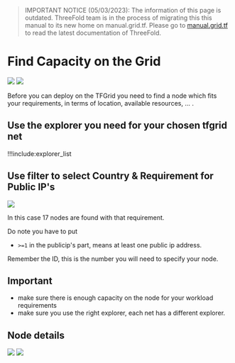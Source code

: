 > IMPORTANT NOTICE (05/03/2023): 
The information of this page is outdated. ThreeFold team is in the process of migrating this this manual to its new home on manual.grid.tf. Please go to [manual.grid.tf](https://manual.grid.tf/) to read the latest documentation of ThreeFold.

# Find Capacity on the Grid

![ ](img/explorer_basics_.png)
![ ](img/explorer_basics_2.png)

Before you can deploy on the TFGrid you need to find a node which fits your requirements, in terms of location, available resources, ... .

## Use the explorer you need for your chosen tfgrid net

!!!include:explorer_list

## Use filter to select Country & Requirement for Public IP's

![ ](img/explorer_find_country_pubip.png)

In this case 17 nodes are found with that requirement.

Do note you have to put

- ```>=1``` in the publicip's part, means at least one public ip address.

Remember the ID, this is the number you will need to specify your node.

## Important

- make sure there is enough capacity on the node for your workload requirements
- make sure you use the right explorer, each net has a different explorer.

## Node details

![ ](img/node_detail_.png)
![ ](img/node_detail_1.png)
